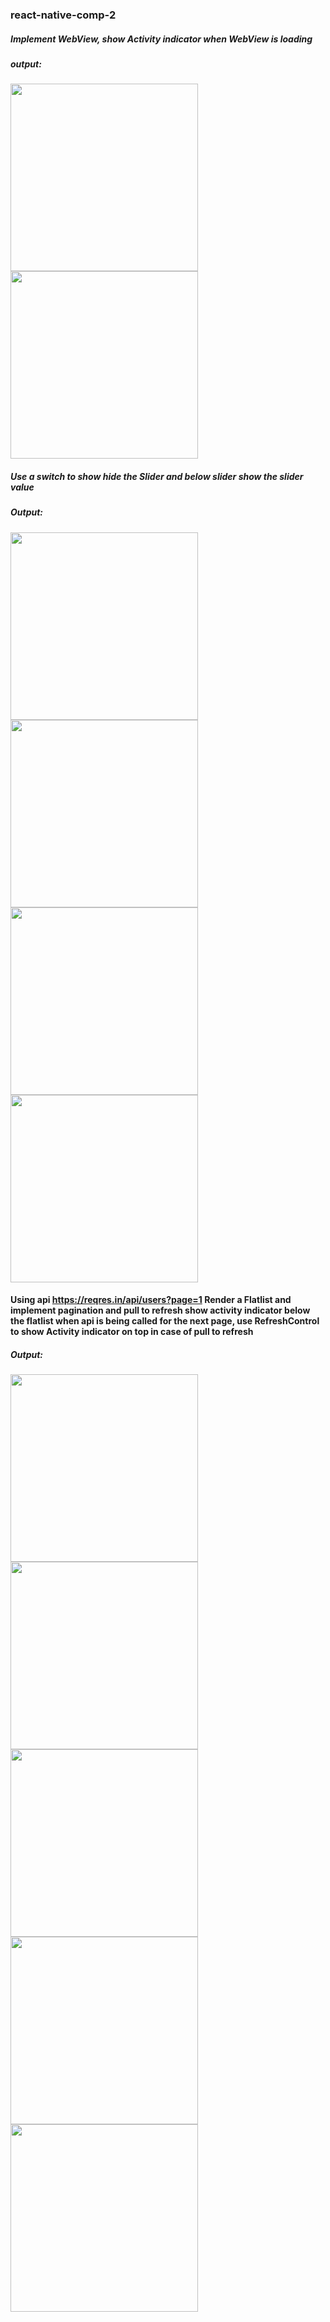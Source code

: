 ### react-native-comp-2

##### Implement WebView, show Activity indicator when WebView is loading

##### output:

<img width="300px" src="./src/assets/webview1.png"> <img width="300px" src="./src/assets/webview2.png">

##### Use a switch to show hide the Slider and below slider show the slider value

##### Output:

<img width="300px" src="./src/assets/switch1.png"> <img width="300px" src="./src/assets/switch2.png">
<img width="300px" src="./src/assets/switch3.png"> <img width="300px" src="./src/assets/switch4.png">

#### Using api https://reqres.in/api/users?page=1 Render a Flatlist and implement pagination and pull to refresh show activity indicator below the flatlist when api is being called for the next page, use RefreshControl to show Activity indicator on top in case of pull to refresh

##### Output:

<img width="300px" src="./src/assets/flatList1.png"> <img width="300px" src="./src/assets/flatList2.png">
<img width="300px" src="./src/assets/flatList3.png"> <img width="300px" src="./src/assets/flatList4.png">
<img width="300px" src="./src/assets/flatList5.png">
